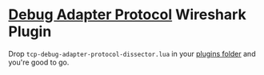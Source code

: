 # [Debug Adapter Protocol](https://microsoft.github.io/debug-adapter-protocol) Wireshark Plugin

Drop `tcp-debug-adapter-protocol-dissector.lua` in your [plugins folder](https://www.wireshark.org/docs/wsug_html_chunked/ChPluginFolders.html) and you're good to go.

